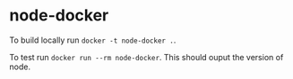 # node-docker

To build locally run `docker -t node-docker .`.

To test run `docker run --rm node-docker`. This should ouput the version of node.
